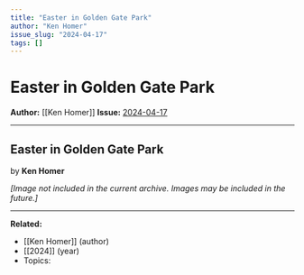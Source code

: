 ```yaml
---
title: "Easter in Golden Gate Park"
author: "Ken Homer"
issue_slug: "2024-04-17"
tags: []
---
```


# Easter in Golden Gate Park

**Author:** [[Ken Homer]]
**Issue:** [2024-04-17](https://plex.collectivesensecommons.org/2024-04-17/)

---

## Easter in Golden Gate Park
by **Ken Homer**

*[Image not included in the current archive. Images may be included in the future.]*

---

**Related:**
- [[Ken Homer]] (author)
- [[2024]] (year)
- Topics: 

